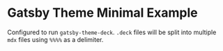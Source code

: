 # Gatsby Theme Minimal Example

Configured to run `gatsby-theme-deck`. `.deck` files will be split into multiple `mdx` files using `%%%%` as a delimiter.
